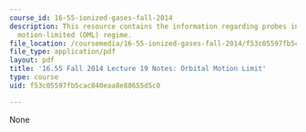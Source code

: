 ```yaml
---
course_id: 16-55-ionized-gases-fall-2014
description: This resource contains the information regarding probes in the orbital
  motion-limited (OML) regime.
file_location: /coursemedia/16-55-ionized-gases-fall-2014/f53c05597fb5cac840eaa8e88655d5c0_MIT16_55F14_Lecture19.pdf
file_type: application/pdf
layout: pdf
title: '16.55 Fall 2014 Lecture 19 Notes: Orbital Motion Limit'
type: course
uid: f53c05597fb5cac840eaa8e88655d5c0

---
```

None